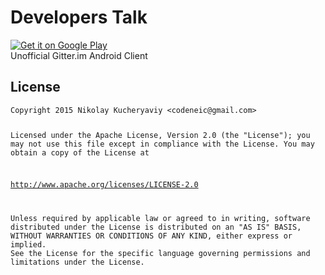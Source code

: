 # Developers Talk
<a href="https://play.google.com/store/apps/details?id=com.ne1c.developerstalk">
  <img alt="Get it on Google Play"
       src="https://developer.android.com/images/brand/en_generic_rgb_wo_45.png" />
</a>
<br>
Unofficial Gitter.im Android Client
<h2>
    <a id="user-content-license" class="anchor" href="#license" aria-hidden="true">
    <span class="octicon octicon-link"></span></a>License
</h2>
<pre><code>Copyright 2015 Nikolay Kucheryaviy &lt;codeneic@gmail.com&gt;

Licensed under the Apache License, Version 2.0 (the "License");
you may not use this file except in compliance with the License.
You may obtain a copy of the License at

   http://www.apache.org/licenses/LICENSE-2.0

Unless required by applicable law or agreed to in writing, software
distributed under the License is distributed on an "AS IS" BASIS,
WITHOUT WARRANTIES OR CONDITIONS OF ANY KIND, either express or implied.
See the License for the specific language governing permissions and
limitations under the License.
</code></pre>

